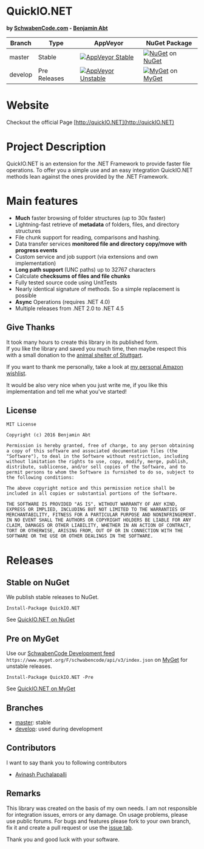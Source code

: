 # QuickIO.NET
**by [SchwabenCode.com](http://www.schwabencode.com) - [Benjamin Abt](http://www.benjamin-abt.com)**

| Branch | Type | AppVeyor | NuGet Package |
|---|---|---|---|
|master| Stable |  [![AppVeyor Stable](https://img.shields.io/appveyor/ci/BenjaminAbt/QuickIO/master.svg?style=flat-square)](https://ci.appveyor.com/project/BenjaminAbt/QuickIO) | [![NuGet](https://img.shields.io/nuget/v/QuickIO.NET.svg?style=flat-square)](https://www.nuget.org/packages/QuickIO.NET) on [NuGet](https://www.nuget.org/packages/QuickIO.NET)|
|develop| Pre Releases | [![AppVeyor Unstable](https://img.shields.io/appveyor/ci/BenjaminAbt/QuickIO/develop.svg?style=flat-square)](https://ci.appveyor.com/project/BenjaminAbt/QuickIO) | [![MyGet](https://img.shields.io/myget/schwabencode/vpre/QuickIO.NET.svg?style=flat-square)](https://www.myget.org/feed/schwabencode/package/nuget/QuickIO.NET) on [MyGet](https://www.myget.org/feed/schwabencode/package/nuget/QuickIO.NET) |

# Website
Checkout the official Page [http://quickIO.NET](http://quickIO.NET)

# Project Description
QuickIO.NET is an extension for the .NET Framework to provide faster file operations.
To offer you a simple use and an easy integration QuickIO.NET methods lean against the ones provided by the .NET Framework.

# Main features
* **Much** faster browsing of folder structures (up to 30x faster)
* Lightning-fast retrieve of **metadata** of folders, files, and directory structures
* File chunk support for reading, comparisons and hashing.
* Data transfer services **monitored file and directory copy/move with progress events**
* Custom service and job support (via extensions and own implementation)
* **Long path support** (UNC paths) up to 32767 characters
* Calculate **checksums of files and file chunks**
* Fully tested source code using UnitTests
* Nearly identical signature of methods. So a simple replacement is possible
* **Async** Operations (requires .NET 4.0)
* Multiple releases from .NET 2.0 to .NET 4.5

## Give Thanks
It took many hours to create this library in its published form.  
If you like the library and saved you much time, then maybe respect this with a small donation to the [animal shelter of Stuttgart](http://www.tierheim-stuttgart.de/).

If you want to thank me personally, take a look at [my personal Amazon wishlist](http://www.amazon.de/gp/registry/wishlist/H6KLKT7UMI7Z/).

It would be also very nice when you just write me, if you like this implementation and tell me what you've started!

## License
	MIT License

	Copyright (c) 2016 Benjamin Abt

	Permission is hereby granted, free of charge, to any person obtaining a copy of this software and associated documentation files (the "Software"), to deal in the Software without restriction, including without limitation the rights to use, copy, modify, merge, publish, distribute, sublicense, and/or sell copies of the Software, and to permit persons to whom the Software is furnished to do so, subject to the following conditions:

	The above copyright notice and this permission notice shall be included in all copies or substantial portions of the Software.

	THE SOFTWARE IS PROVIDED "AS IS", WITHOUT WARRANTY OF ANY KIND, EXPRESS OR IMPLIED, INCLUDING BUT NOT LIMITED TO THE WARRANTIES OF MERCHANTABILITY, FITNESS FOR A PARTICULAR PURPOSE AND NONINFRINGEMENT. IN NO EVENT SHALL THE AUTHORS OR COPYRIGHT HOLDERS BE LIABLE FOR ANY CLAIM, DAMAGES OR OTHER LIABILITY, WHETHER IN AN ACTION OF CONTRACT, TORT OR OTHERWISE, ARISING FROM, OUT OF OR IN CONNECTION WITH THE SOFTWARE OR THE USE OR OTHER DEALINGS IN THE SOFTWARE.

# Releases

## Stable on NuGet
We publish stable releases to NuGet.

    Install-Package QuickIO.NET

See [QuickIO.NET on NuGet](https://www.nuget.org/packages/QuickIO.NET/)

## Pre on MyGet

Use our [SchwabenCode Development feed](https://www.myget.org/gallery/schwabencode) `https://www.myget.org/F/schwabencode/api/v3/index.json` on [MyGet](https://www.myget.org/gallery/schwabencode) for unstable releases.

    Install-Package QuickIO.NET -Pre

See [QuickIO.NET on MyGet](https://www.myget.org/feed/schwabencode/package/nuget/QuickIO.NET)

## Branches
- [master](https://github.com/SchwabenCode/QuickIO/tree/master): stable
- [develop](https://github.com/SchwabenCode/QuickIO/tree/develop): used during development

## Contributors
I want to say thank you to following contributors
- [Avinash Puchalapalli](https://github.com/holycrepe)

## Remarks
This library was created on the basis of my own needs. I am not responsible for integration issues, errors or any damage.
On usage problems, please use public forums. For bugs and features please fork to your own branch, fix it and create a pull request or use the [issue tab](https://github.com/SchwabenCode/QuickIO/issues).

Thank you and good luck with your software.

